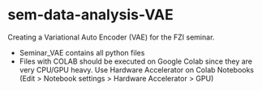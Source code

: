 # sem-data-analysis-VAE

Creating a Variational Auto Encoder (VAE) for the FZI seminar.

- Seminar_VAE contains all python files
- Files with COLAB should be executed on Google Colab since they are very CPU/GPU heavy. Use Hardware Accelerator on Colab Notebooks (Edit > Notebook settings > Hardware Accelerator > GPU)

